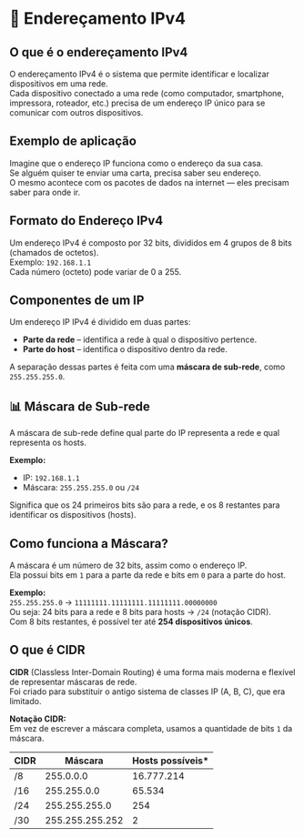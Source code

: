 # 📡 Endereçamento IPv4

## O que é o endereçamento IPv4

O endereçamento IPv4 é o sistema que permite identificar e localizar dispositivos em uma rede.  
Cada dispositivo conectado a uma rede (como computador, smartphone, impressora, roteador, etc.) precisa de um endereço IP único para se comunicar com outros dispositivos.

## Exemplo de aplicação

Imagine que o endereço IP funciona como o endereço da sua casa.  
Se alguém quiser te enviar uma carta, precisa saber seu endereço.  
O mesmo acontece com os pacotes de dados na internet — eles precisam saber para onde ir.

## Formato do Endereço IPv4

Um endereço IPv4 é composto por 32 bits, divididos em 4 grupos de 8 bits (chamados de octetos).  
Exemplo: `192.168.1.1`  
Cada número (octeto) pode variar de 0 a 255.

## Componentes de um IP

Um endereço IP IPv4 é dividido em duas partes:
- **Parte da rede** – identifica a rede à qual o dispositivo pertence.
- **Parte do host** – identifica o dispositivo dentro da rede.

A separação dessas partes é feita com uma **máscara de sub-rede**, como `255.255.255.0`.

## 📊 Máscara de Sub-rede

A máscara de sub-rede define qual parte do IP representa a rede e qual representa os hosts.

**Exemplo:**
- IP: `192.168.1.1`
- Máscara: `255.255.255.0` ou `/24`

Significa que os 24 primeiros bits são para a rede, e os 8 restantes para identificar os dispositivos (hosts).

## Como funciona a Máscara?

A máscara é um número de 32 bits, assim como o endereço IP.  
Ela possui bits em `1` para a parte da rede e bits em `0` para a parte do host.

**Exemplo:**  
`255.255.255.0` → `11111111.11111111.11111111.00000000`  
Ou seja: 24 bits para a rede e 8 bits para hosts → `/24` (notação CIDR).  
Com 8 bits restantes, é possível ter até **254 dispositivos únicos**.

## O que é CIDR

**CIDR** (Classless Inter-Domain Routing) é uma forma mais moderna e flexível de representar máscaras de rede.  
Foi criado para substituir o antigo sistema de classes IP (A, B, C), que era limitado.

**Notação CIDR:**  
Em vez de escrever a máscara completa, usamos a quantidade de bits `1` da máscara.

| CIDR | Máscara            | Hosts possíveis* |
|------|--------------------|------------------|
| /8   | 255.0.0.0          | 16.777.214       |
| /16  | 255.255.0.0        | 65.534           |
| /24  | 255.255.255.0      | 254              |
| /30  | 255.255.255.252    | 2                |

